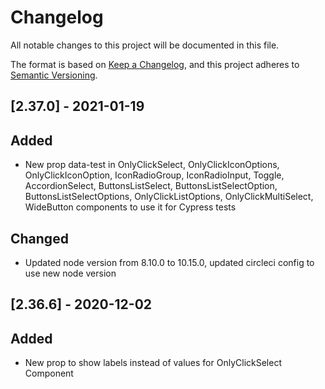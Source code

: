 # Changelog

All notable changes to this project will be documented in this file.

The format is based on [Keep a Changelog](https://keepachangelog.com/en/1.0.0/),
and this project adheres to [Semantic Versioning](https://semver.org/spec/v2.0.0.html).

## [2.37.0] - 2021-01-19

## Added

- New prop data-test in OnlyClickSelect, OnlyClickIconOptions, OnlyClickIconOption, IconRadioGroup, IconRadioInput, Toggle, AccordionSelect, ButtonsListSelect, ButtonsListSelectOption, ButtonsListSelectOptions, OnlyClickListOptions, OnlyClickMultiSelect, WideButton components to use it for Cypress tests

## Changed

- Updated node version from 8.10.0 to 10.15.0, updated circleci config to use new node version

## [2.36.6] - 2020-12-02

## Added

- New prop to show labels instead of values for OnlyClickSelect Component
